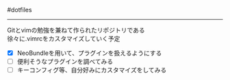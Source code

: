 #dotfiles  

---  

Gitとvimの勉強を兼ねて作られたリポジトリである  
徐々に.vimrcをカスタマイズしていく予定  

- [x] NeoBundleを用いて、プラグインを扱えるようにする
- [ ] 便利そうなプラグインを調べてみる
- [ ] キーコンフィグ等、自分好みにカスタマイズをしてみる
